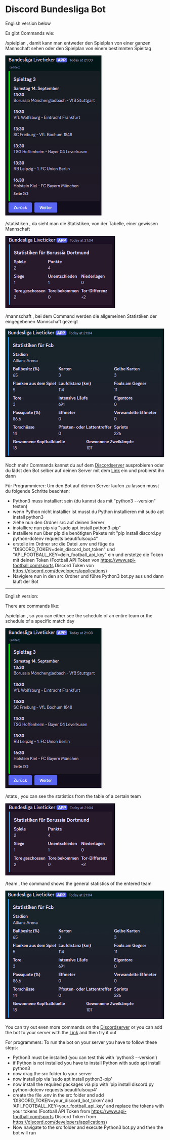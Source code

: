 # Discord Bundesliga Bot

English version below

Es gibt Commands wie: 

/spielplan <Mannschaft oder Spieltag>, damit kann man entweder den Spielplan von einer ganzen Mannschaft sehen oder den Spielplan von einem bestimmten Spieltag

![Spielplan](example_pics/spielplan.png)

/statistiken <Mannschaft>, da sieht man die Statistiken, von der Tabelle, einer gewissen Mannschaft 

![Statistiken](example_pics/statistiken.png)


/mannschaft <Mannschaft>, bei dem Command werden die allgemeinen Statistiken der eingegebenen Mannschaft gezeigt

![Mannschaft](example_pics/mannschaft.png)

Noch mehr Commands kannst du auf dem [Discordserver](https://discord.gg/UMGHwsV2q5) ausprobieren oder du lädst den Bot selber auf deinen Server mit dem [Link](https://discord.com/oauth2/authorize?client_id=1277140018648977409) ein und probierst ihn dann

Für Programmierer: 
Um den Bot auf deinen Server laufen zu lassen musst du folgende Schritte beachten:
- Python3 muss installiert sein (du kannst das mit "python3 --version" testen)
- wenn Python nicht installier ist musst du Python installieren mit sudo apt install python3
- ziehe nun den Ordner src auf deinen Server 
- installiere nun pip via "sudo apt install python3-pip"
- installiere nun über pip die benötigten Pakete mit "pip install discord.py python-dotenv requests beautifulsoup4"
- erstelle im Ordner src die Datei .env und füge da "DISCORD_TOKEN=dein_discord_bot_token" und "API_FOOTBALL_KEY=dein_football_api_key" ein und erstetze die Token mit deinen Token (Football API Token von https://www.api-football.com/sports Discord Token von https://discord.com/developers/applications)
- Navigiere nun in den src Ordner und führe Python3 bot.py aus und dann läuft der Bot 

------------------

English version:

There are commands like:

/spielplan <Mannschaft oder Spieltag>, so you can either see the schedule of an entire team or the schedule of a specific match day

![Spielplan](example_pics/spielplan.png)

/stats <team>, you can see the statistics from the table of a certain team 

![Statistiken](example_pics/statistiken.png)


/team <team>, the command shows the general statistics of the entered team

![Mannschaft](example_pics/mannschaft.png)

You can try out even more commands on the [Discordserver](https://discord.gg/UMGHwsV2q5) or you can add the bot to your server with the [Link](https://discord.com/oauth2/authorize?client_id=1277140018648977409) and then try it out

For programmers: 
To run the bot on your server you have to follow these steps:
- Python3 must be installed (you can test this with ‘python3 --version’)
- if Python is not installed you have to install Python with sudo apt install python3
- now drag the src folder to your server 
- now install pip via ‘sudo apt install python3-pip’
- now install the required packages via pip with ‘pip install discord.py python-dotenv requests beautifulsoup4’
- create the file .env in the src folder and add ‘DISCORD_TOKEN=your_discord_bot_token’ and ‘API_FOOTBALL_KEY=your_football_api_key’ and replace the tokens with your tokens (Football API Token from https://www.api-football.com/sports Discord Token from https://discord.com/developers/applications)
- Now navigate to the src folder and execute Python3 bot.py and then the bot will run 